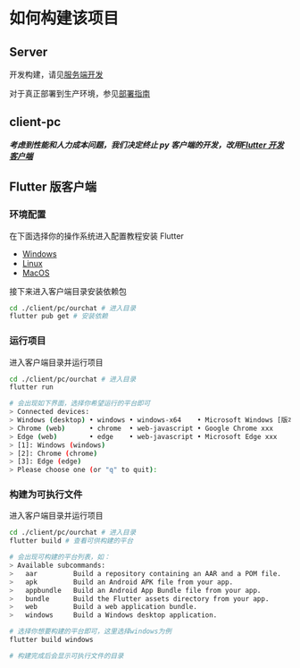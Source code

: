 # 如何构建该项目

## Server

开发构建，请见[服务端开发](../development/server/server-develop.md)

对于真正部署到生产环境，参见[部署指南](../deploy/server-deploy.md)

## client-pc

**_考虑到性能和人力成本问题，我们决定终止 py 客户端的开发，改用[Flutter 开发客户端](#flutter-版客户端)_**

## Flutter 版客户端

### 环境配置

在下面选择你的操作系统进入配置教程安装 Flutter

- [Windows](https://docs.flutter.cn/get-started/install/windows/desktop)
- [Linux](https://docs.flutter.cn/get-started/install/linux/desktop)
- [MacOS](https://docs.flutter.cn/get-started/install/macos/desktop)

接下来进入客户端目录安装依赖包

```bash
cd ./client/pc/ourchat # 进入目录
flutter pub get # 安装依赖
```

### 运行项目

进入客户端目录并运行项目

```bash
cd ./client/pc/ourchat # 进入目录
flutter run

# 会出现如下界面，选择你希望运行的平台即可
> Connected devices:
> Windows (desktop) • windows • windows-x64    • Microsoft Windows [版本 xxx]
> Chrome (web)      • chrome  • web-javascript • Google Chrome xxx
> Edge (web)        • edge    • web-javascript • Microsoft Edge xxx
> [1]: Windows (windows)
> [2]: Chrome (chrome)
> [3]: Edge (edge)
> Please choose one (or "q" to quit):
```

### 构建为可执行文件

进入客户端目录并运行项目

```bash
cd ./client/pc/ourchat # 进入目录
flutter build # 查看可供构建的平台

# 会出现可构建的平台列表，如：
> Available subcommands:
>   aar         Build a repository containing an AAR and a POM file.
>   apk         Build an Android APK file from your app.
>   appbundle   Build an Android App Bundle file from your app.
>   bundle      Build the Flutter assets directory from your app.
>   web         Build a web application bundle.
>   windows     Build a Windows desktop application.

# 选择你想要构建的平台即可，这里选择windows为例
flutter build windows

# 构建完成后会显示可执行文件的目录
```
